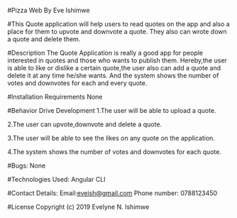 #Pizza Web
By Eve Ishimwe

#This Quote application will help users to read quotes on the app and also a place for them to upvote and downvote a quote. They also can wrote down a quote and delete them.

#Description
The Quote Application is really a good app for people interested in quotes and those who wants to publish them. Hereby,the user is able to like or dislike a certain quote,the user also can add a quote and delete it at any time he/she wants. And the system shows the number of votes and downvotes for each and every quote.

#Installation Requirements
None

#Behavior Drive Development
1.The user will be able to upload a quote.

2.The user can upvote,downvote and delete a quote.

3.The user will be able to see the likes on any quote on the application.

4.The system shows the number of votes and downvotes for each quote.

#Bugs:
None

#Technologies Used:
Angular CLI

#Contact Details:
Email:eveish@gmail.com Phone number: 0788123450

#License
Copyright (c) 2019 Evelyne N. Ishimwe

